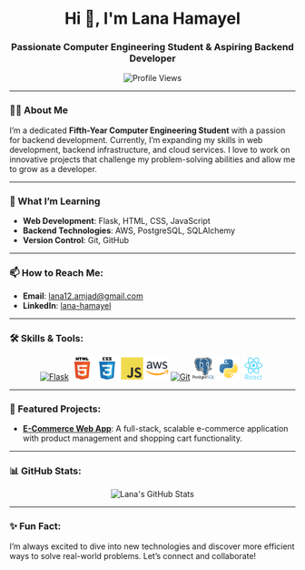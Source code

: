 <h1 align="center">Hi 👋, I'm Lana Hamayel</h1>
<h3 align="center">Passionate Computer Engineering Student & Aspiring Backend Developer</h3>

<p align="center">
  <img src="https://komarev.com/ghpvc/?username=lanaHamayel5&label=Profile%20views&color=0e75b6&style=flat" alt="Profile Views" />
</p>

---

### 👩‍💻 About Me

I’m a dedicated **Fifth-Year Computer Engineering Student** with a passion for backend development. Currently, I’m expanding my skills in web development, backend infrastructure, and cloud services. I love to work on innovative projects that challenge my problem-solving abilities and allow me to grow as a developer.

---

### 🌱 What I’m Learning

- **Web Development**: Flask, HTML, CSS, JavaScript
- **Backend Technologies**: AWS, PostgreSQL, SQLAlchemy
- **Version Control**: Git, GitHub

---

### 📫 How to Reach Me:

- **Email**: [lana12.amjad@gmail.com](mailto:lana12.amjad@gmail.com)
- **LinkedIn**: [lana-hamayel](https://www.linkedin.com/in/lana-hamayel-a7b831280/)

---

### 🛠️ Skills & Tools:

<p align="center">
  <a href="https://flask.palletsprojects.com/" target="_blank"><img src="https://www.vectorlogo.zone/logos/pocoo_flask/pocoo_flask-icon.svg" alt="Flask" width="40" height="40"/></a>
  <a href="https://www.w3.org/html/" target="_blank"><img src="https://raw.githubusercontent.com/devicons/devicon/master/icons/html5/html5-original-wordmark.svg" alt="HTML" width="40" height="40"/></a>
  <a href="https://www.w3schools.com/css/" target="_blank"><img src="https://raw.githubusercontent.com/devicons/devicon/master/icons/css3/css3-original-wordmark.svg" alt="CSS" width="40" height="40"/></a>
  <a href="https://developer.mozilla.org/en-US/docs/Web/JavaScript" target="_blank"><img src="https://raw.githubusercontent.com/devicons/devicon/master/icons/javascript/javascript-original.svg" alt="JavaScript" width="40" height="40"/></a>
  <a href="https://aws.amazon.com/" target="_blank"><img src="https://raw.githubusercontent.com/devicons/devicon/master/icons/amazonwebservices/amazonwebservices-original-wordmark.svg" alt="AWS" width="40" height="40"/></a>
  <a href="https://git-scm.com/" target="_blank"><img src="https://www.vectorlogo.zone/logos/git-scm/git-scm-icon.svg" alt="Git" width="40" height="40"/></a>
  <a href="https://www.postgresql.org" target="_blank"><img src="https://raw.githubusercontent.com/devicons/devicon/master/icons/postgresql/postgresql-original-wordmark.svg" alt="PostgreSQL" width="40" height="40"/></a>
  <a href="https://www.python.org" target="_blank"><img src="https://raw.githubusercontent.com/devicons/devicon/master/icons/python/python-original.svg" alt="Python" width="40" height="40"/></a>
  <a href="https://reactjs.org/" target="_blank"><img src="https://raw.githubusercontent.com/devicons/devicon/master/icons/react/react-original-wordmark.svg" alt="React" width="40" height="40"/></a>
</p>

---

### 🚀 Featured Projects:

- **[E-Commerce Web App](https://github.com/lanaHamayel5/E-Commerce-Web-App)**: A full-stack, scalable e-commerce application with product management and shopping cart functionality.

---

### 📊 GitHub Stats:

<p align="center">
  <img src="https://github-readme-stats.vercel.app/api?username=lanaHamayel5&show_icons=true&theme=radical" alt="Lana's GitHub Stats" />
</p>

---

### ✨ Fun Fact:

I’m always excited to dive into new technologies and discover more efficient ways to solve real-world problems. Let’s connect and collaborate!
